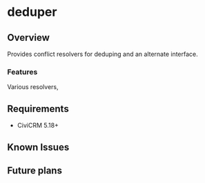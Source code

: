 # deduper
## Overview

Provides conflict resolvers for deduping and an alternate interface.

### Features

Various resolvers,

## Requirements

* CiviCRM 5.18+

## Known Issues



## Future plans
